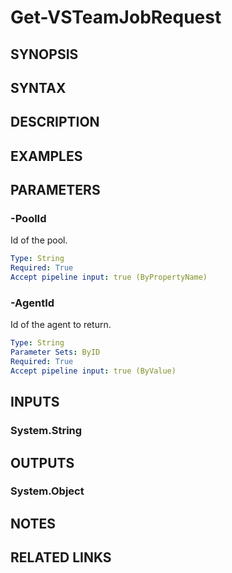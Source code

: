 <!-- #include "./common/header.md" -->

# Get-VSTeamJobRequest

## SYNOPSIS

<!-- #include "./synopsis/Get-VSTeamJobRequest.md" -->

## SYNTAX

## DESCRIPTION

<!-- #include "./synopsis/Get-VSTeamJobRequest.md" -->

## EXAMPLES

## PARAMETERS

### -PoolId

Id of the pool.

```yaml
Type: String
Required: True
Accept pipeline input: true (ByPropertyName)
```

### -AgentId

Id of the agent to return.

```yaml
Type: String
Parameter Sets: ByID
Required: True
Accept pipeline input: true (ByValue)
```

## INPUTS

### System.String

## OUTPUTS

### System.Object

## NOTES

## RELATED LINKS
